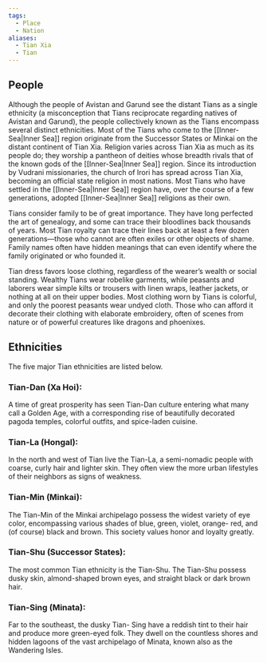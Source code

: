 ```yaml
---
tags:
  - Place
  - Nation
aliases:
  - Tian Xia
  - Tian
---
```

## People
Although the people of Avistan and Garund see the distant Tians as a single ethnicity (a misconception that Tians reciprocate regarding natives of Avistan and Garund), the people collectively known as the Tians encompass several distinct ethnicities. Most of the Tians who come to the [[Inner-Sea|Inner Sea]] region originate from the Successor States or Minkai on the distant continent of Tian Xia.
Religion varies across Tian Xia as much as its people do; they worship a pantheon of deities whose breadth rivals that of the known gods of the [[Inner-Sea|Inner Sea]] region. Since its introduction by Vudrani missionaries, the church of Irori has spread across Tian Xia, becoming an official state religion in most nations. Most Tians who have settled in the [[Inner-Sea|Inner Sea]] region have, over the course of a few generations, adopted [[Inner-Sea|Inner Sea]] religions as their own.

Tians consider family to be of great importance. They have long perfected the art of genealogy, and some can trace their bloodlines back thousands of years. Most Tian royalty can trace their lines back at least a few dozen generations—those who cannot are often exiles or other objects of shame. Family names often have hidden meanings that can even identify where the family originated or who founded it.

Tian dress favors loose clothing, regardless of the wearer’s wealth or social standing. Wealthy Tians wear robelike garments, while peasants and laborers wear simple kilts or trousers with linen wraps, leather jackets, or nothing at all on their upper bodies. Most clothing worn by Tians is colorful, and only the poorest peasants wear undyed cloth. Those who can afford it decorate their clothing with elaborate embroidery, often of scenes from nature or of powerful creatures like dragons and phoenixes.

## Ethnicities
The five major Tian ethnicities are listed below.
### Tian-Dan (Xa Hoi):  
A time of great prosperity has seen Tian-Dan culture entering what many call a Golden Age, with a corresponding rise of beautifully decorated pagoda temples, colorful outfits, and spice-laden cuisine.
### Tian-La (Hongal):  
In the north and west of Tian live the Tian-La, a semi-nomadic people with coarse, curly hair and lighter skin. They often view the more urban lifestyles of their neighbors as signs of weakness.
### Tian-Min (Minkai):  
The Tian-Min of the Minkai archipelago possess the widest variety of eye color, encompassing various shades of blue, green, violet, orange- red, and (of course) black and brown. This society values honor and loyalty greatly.
### Tian-Shu (Successor States):  
The most common Tian ethnicity is the Tian-Shu. The Tian-Shu possess dusky skin, almond-shaped brown eyes, and straight black or dark brown hair.
### Tian-Sing (Minata):  
Far to the southeast, the dusky Tian- Sing have a reddish tint to their hair and produce more green-eyed folk. They dwell on the countless shores and hidden lagoons of the vast archipelago of Minata, known also as the Wandering Isles.